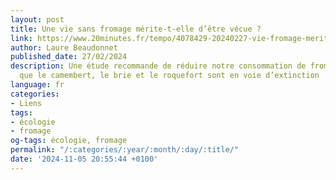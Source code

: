 ```yaml
---
layout: post
title: Une vie sans fromage mérite-t-elle d’être vécue ?
link: https://www.20minutes.fr/tempo/4078429-20240227-vie-fromage-merite-etre-vecue
author: Laure Beaudonnet
published_date: 27/02/2024
description: Une étude recommande de réduire notre consommation de fromage tandis
  que le camembert, le brie et le roquefort sont en voie d’extinction
language: fr
categories:
- Liens
tags:
- écologie
- fromage
og-tags: écologie, fromage
permalink: "/:categories/:year/:month/:day/:title/"
date: '2024-11-05 20:55:44 +0100'
---
```

